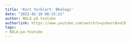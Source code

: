 ```yaml
---
title: 'Kort forklart: Økologi'
date: "2022-02-10 08:15:21"
author: NDLA på Youtube
authorlink: https://www.youtube.com/watch?v=psbwrc0veC8
tags:
- NDLA-pa-Youtube
---
```

